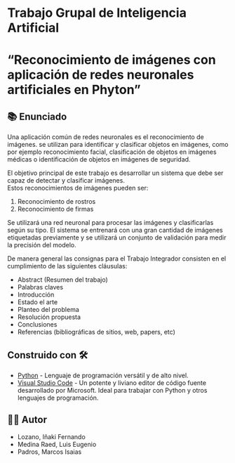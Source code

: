 # Trabajo Grupal de Inteligencia Artificial 

# “Reconocimiento de imágenes con aplicación de redes neuronales artificiales en Phyton”

## 📚 Enunciado

Una aplicación común de redes neuronales es el reconocimiento de imágenes. se utilizan para identificar y clasificar objetos en imágenes, como por ejemplo reconocimiento facial, clasificación de objetos en imágenes médicas o identificación de objetos en imágenes de seguridad. 

El objetivo principal de este trabajo es desarrollar un sistema que debe ser capaz de detectar y clasificar imágenes.  
Estos reconocimientos de imágenes pueden ser:

1. Reconocimiento de rostros  
2. Reconocimiento de firmas  

Se utilizará una red neuronal para procesar las imágenes y clasificarlas según su tipo. El sistema se entrenará con una gran cantidad de imágenes etiquetadas previamente y se utilizará un conjunto de validación para medir la precisión del modelo.  

De manera general las consignas para el Trabajo Integrador consisten en el cumplimiento de las siguientes cláusulas:  
* Abstract (Resumen del trabajo)
* Palabras claves
* Introducción
* Estado el arte
* Planteo del problema
* Resolución propuesta
* Conclusiones
* Referencias (bibliográficas de sitios, web, papers, etc)

## Construido con 🛠️

* [Python](https://www.python.org/) - Lenguaje de programación versátil y de alto nivel.
* [Visual Studio Code](https://code.visualstudio.com/) - Un potente y liviano editor de código fuente desarrollado por Microsoft. Ideal para trabajar con Python y otros lenguajes de programación. 


## 👨‍💻 Autor

- Lozano, Iñaki Fernando
- Medina Raed, Luis Eugenio
- Padros, Marcos Isaias
